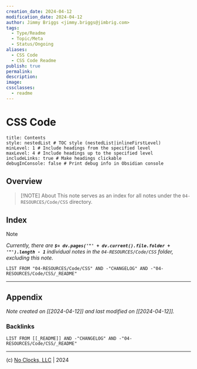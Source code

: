 ```yaml
---
creation_date: 2024-04-12
modification_date: 2024-04-12
author: Jimmy Briggs <jimmy.briggs@jimbrig.com>
tags:
  - Type/Readme
  - Topic/Meta
  - Status/Ongoing
aliases:
  - CSS Code
  - CSS Code Readme
publish: true
permalink:
description:
image:
cssclasses:
  - readme
---
```


# CSS Code

```table-of-contents
title: Contents 
style: nestedList # TOC style (nestedList|inlineFirstLevel)
minLevel: 1 # Include headings from the specified level
maxLevel: 4 # Include headings up to the specified level
includeLinks: true # Make headings clickable
debugInConsole: false # Print debug info in Obsidian console
```

## Overview

> [!NOTE] About
> This note serves as an index for all notes under the `04-RESOURCES/Code/CSS` directory.

## Index

> [!NOTE]
> *Currently, there are **`$= dv.pages('"' + dv.current().file.folder + '"').length - 1`**  individual notes in the `04-RESOURCES/Code/CSS` folder, excluding this note.*

```dataview
LIST FROM "04-RESOURCES/Code/CSS" AND -"CHANGELOG" AND -"04-RESOURCES/Code/CSS/_README"
```

***

## Appendix

*Note created on [[2024-04-12]] and last modified on [[2024-04-12]].*

### Backlinks

```dataview
LIST FROM [[_README]] AND -"CHANGELOG" AND -"04-RESOURCES/Code/CSS/_README"
```

***

(c) [No Clocks, LLC](https://github.com/noclocks) | 2024